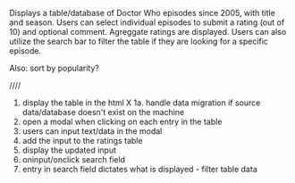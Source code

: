Displays a table/database of Doctor Who episodes since 2005, with title and season. Users can select individual episodes to submit a rating (out of 10) and optional comment. Agreggate ratings are displayed. Users can also utilize the search bar to filter the table if they are looking for a specific episode. 

Also: sort by popularity?

////

1. display the table in the html X
    1a. handle data migration if source data/database doesn't exist on the machine
2. open a modal when clicking on each entry in the table
3. users can input text/data in the modal
4. add the input to the ratings table
5. display the updated input
6. oninput/onclick search field
7. entry in search field dictates what is displayed - filter table data